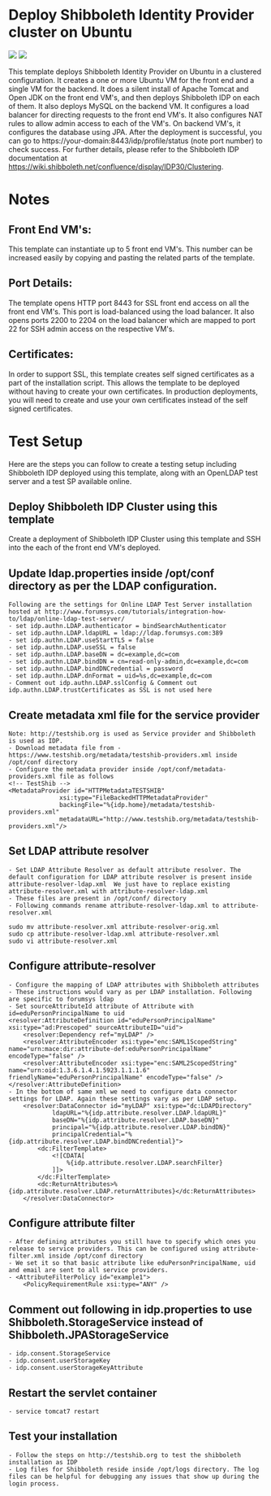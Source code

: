 # Deploy Shibboleth Identity Provider cluster on Ubuntu

<a href="https://portal.azure.com/#create/Microsoft.Template/uri/https%3A%2F%2Fraw.githubusercontent.com%2FAzure%2Fazure-quickstart-templates%2Fmaster%2Fshibboleth-cluster-ubuntu%2Fazuredeploy.json" target="_blank"><img src="http://azuredeploy.net/deploybutton.png"/></a>
<a href="http://armviz.io/#/?load=https%3A%2F%2Fraw.githubusercontent.com%2FAzure%2Fazure-quickstart-templates%2Fmaster%2Fshibboleth-cluster-ubuntu%2Fazuredeploy.json" target="_blank">
    <img src="http://armviz.io/visualizebutton.png"/>
</a>

This template deploys Shibboleth Identity Provider on Ubuntu in a clustered configuration. It creates a one or more Ubuntu VM for the front end and a single VM for the backend. It does a silent install of Apache Tomcat and Open JDK on the front end VM's, and then deploys Shibboleth IDP on each of them. It also deploys MySQL on the backend VM.  It configures a load balancer for directing requests to the front end VM's. It also configures NAT rules to allow admin access to each of the VM's. On backend VM's, it configures the database using JPA. After the deployment is successful, you can go to https://your-domain:8443/idp/profile/status (note port number) to check success. For further details, please refer to the Shibboleth IDP documentation at https://wiki.shibboleth.net/confluence/display/IDP30/Clustering.

# Notes

## Front End VM's:
This template can instantiate up to 5 front end VM's. This number can be increased easily by copying and pasting the related parts of the template. 

## Port Details:
The template opens HTTP port 8443 for SSL front end access on all the front end VM's. This port is load-balanced using the load balancer.
It also opens ports 2200 to 2204 on the load balancer which are mapped to port 22 for SSH admin access on the respective VM's.

## Certificates:
In order to support SSL, this template creates self signed certificates as a part of the installation script. This allows the template to be deployed without having to create your own certificates. In production deployments, you will need to create and use your own certificates instead of the self signed certificates.

# Test Setup
Here are the steps you can follow to create a testing setup including Shibboleth IDP deployed using this template, along with an OpenLDAP test server and a test SP available online.

## Deploy Shibboleth IDP Cluster using this template

Create a deployment of Shibboleth IDP Cluster using this template and SSH into the each of the front end VM's deployed.

## Update ldap.properties inside /opt/conf directory as per the LDAP configuration.
    Following are the settings for Online LDAP Test Server installation hosted at http://www.forumsys.com/tutorials/integration-how-to/ldap/online-ldap-test-server/
	- set idp.authn.LDAP.authenticator = bindSearchAuthenticator
	- set idp.authn.LDAP.ldapURL = ldap://ldap.forumsys.com:389
	- set idp.authn.LDAP.useStartTLS = false
	- set idp.authn.LDAP.useSSL = false
	- set idp.authn.LDAP.baseDN = dc=example,dc=com
	- set idp.authn.LDAP.bindDN = cn=read-only-admin,dc=example,dc=com
	- set idp.authn.LDAP.bindDNCredential = password
	- set idp.authn.LDAP.dnFormat = uid=%s,dc=example,dc=com
	- Comment out idp.authn.LDAP.sslConfig & Comment out idp.authn.LDAP.trustCertificates as SSL is not used here

## Create metadata xml file for the service provider
    Note: http://testshib.org is used as Service provider and Shibboleth is used as IDP.
	- Download metadata file from - https://www.testshib.org/metadata/testshib-providers.xml inside /opt/conf directory
	- Configure the metadata provider inside /opt/conf/metadata-providers.xml file as follows
	<!-- TestShib -->
	<MetadataProvider id="HTTPMetadataTESTSHIB"
                  xsi:type="FileBackedHTTPMetadataProvider"
                  backingFile="%{idp.home}/metadata/testshib-providers.xml"
                  metadataURL="http://www.testshib.org/metadata/testshib-providers.xml"/>

		
## Set LDAP attribute resolver
	- Set LDAP Attribute Resolver as default attribute resolver. The default configuration for LDAP attribute resolver is present inside attribute-resolver-ldap.xml  We just have to replace existing attribute-resolver.xml with attribute-resolver-ldap.xml
	- These files are present in /opt/conf/ directory
	- Following commands rename attribute-resolver-ldap.xml to attribute-resolver.xml

	sudo mv attribute-resolver.xml attribute-resolver-orig.xml
	sudo cp attribute-resolver-ldap.xml attribute-resolver.xml
	sudo vi attribute-resolver.xml

## Configure attribute-resolver
	- Configure the mapping of LDAP attributes with Shibboleth attributes
 	- These instructions would vary as per LDAP installation. Following are specific to forumsys ldap
	- Set sourceAttributeId attribute of Attribute with id=eduPersonPrincipalName to uid 
	<resolver:AttributeDefinition id="eduPersonPrincipalName" xsi:type="ad:Prescoped" sourceAttributeID="uid">
        <resolver:Dependency ref="myLDAP" />
        <resolver:AttributeEncoder xsi:type="enc:SAML1ScopedString" name="urn:mace:dir:attribute-def:eduPersonPrincipalName" encodeType="false" />
        <resolver:AttributeEncoder xsi:type="enc:SAML2ScopedString" name="urn:oid:1.3.6.1.4.1.5923.1.1.1.6" friendlyName="eduPersonPrincipalName" encodeType="false" />
    </resolver:AttributeDefinition>
	- In the bottom of same xml we need to configure data connector settings for LDAP. Again these settings vary as per LDAP setup.
		<resolver:DataConnector id="myLDAP" xsi:type="dc:LDAPDirectory"
				ldapURL="%{idp.attribute.resolver.LDAP.ldapURL}"
				baseDN="%{idp.attribute.resolver.LDAP.baseDN}" 
				principal="%{idp.attribute.resolver.LDAP.bindDN}"
				principalCredential="%{idp.attribute.resolver.LDAP.bindDNCredential}">
			<dc:FilterTemplate>
				<![CDATA[
					%{idp.attribute.resolver.LDAP.searchFilter}
				]]>
			</dc:FilterTemplate>
			<dc:ReturnAttributes>%{idp.attribute.resolver.LDAP.returnAttributes}</dc:ReturnAttributes>
		</resolver:DataConnector>
	
## Configure attribute filter
	- After defining attributes you still have to specify which ones you release to service providers. This can be configured using attribute-filter.xml inside /opt/conf directory
	- We set it so that basic attribute like eduPersonPrincipalName, uid and email are sent to all service providers.
	- <AttributeFilterPolicy id="example1">
        <PolicyRequirementRule xsi:type="ANY" />
	
## Comment out following in idp.properties to use Shibboleth.StorageService instead of Shibboleth.JPAStorageService
	- idp.consent.StorageService 
	- idp.consent.userStorageKey
	- idp.consent.userStorageKeyAttribute

## Restart the servlet container
    - service tomcat7 restart
	
## Test your installation
    - Follow the steps on http://testshib.org to test the shibboleth installation as IDP
    - Log files for Shibboleth reside inside /opt/logs directory. The log files can be helpful for debugging any issues that show up during the login process.
